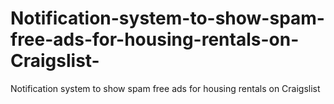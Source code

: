 # Notification-system-to-show-spam-free-ads-for-housing-rentals-on-Craigslist-
Notification system to show spam free ads for housing rentals on Craigslist 
